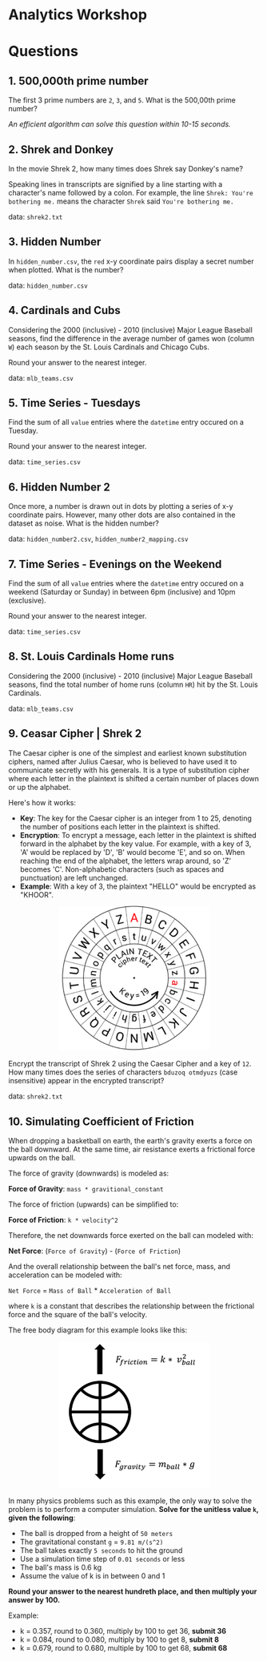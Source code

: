 # Analytics Workshop

# Questions

## 1. 500,000th prime number

The first 3 prime numbers are `2`, `3`, and `5`. What is the 500,00th prime number?

_An efficient algorithm can solve this question within 10-15 seconds._

## 2. Shrek and Donkey

In the movie Shrek 2, how many times does Shrek say Donkey's name?

Speaking lines in transcripts are signified by a line starting with a character's name followed by a colon. For example, the line `Shrek: You're bothering me.` means the character `Shrek` said `You're bothering me.`

data: `shrek2.txt`

## 3. Hidden Number

In `hidden_number.csv`, the `red` x-y coordinate pairs display a secret number when plotted. What is the number?

data: `hidden_number.csv`

## 4. Cardinals and Cubs

Considering the 2000 (inclusive) - 2010 (inclusive) Major League Baseball seasons, find the difference in the average number of games won (column `W`) each season by the St. Louis Cardinals and Chicago Cubs.

Round your answer to the nearest integer.

data: `mlb_teams.csv`

## 5. Time Series - Tuesdays

Find the sum of all `value` entries where the `datetime` entry occured on a Tuesday.

Round your answer to the nearest integer.

data: `time_series.csv`

## 6. Hidden Number 2

Once more, a number is drawn out in dots by plotting a series of x-y coordinate pairs. However, many other dots are also contained in the dataset as noise. What is the hidden number?

data: `hidden_number2.csv`, `hidden_number2_mapping.csv`

## 7. Time Series - Evenings on the Weekend

Find the sum of all `value` entries where the `datetime` entry occured on a weekend (Saturday or Sunday) in between 6pm (inclusive) and 10pm (exclusive).

Round your answer to the nearest integer.

data: `time_series.csv`

## 8. St. Louis Cardinals Home runs

Considering the 2000 (inclusive) - 2010 (inclusive) Major League Baseball seasons, find the total number of home runs (column `HR`) hit by the St. Louis Cardinals.

data: `mlb_teams.csv`

## 9. Ceasar Cipher | Shrek 2

The Caesar cipher is one of the simplest and earliest known substitution ciphers, named after Julius Caesar, who is believed to have used it to communicate secretly with his generals. It is a type of substitution cipher where each letter in the plaintext is shifted a certain number of places down or up the alphabet.

Here's how it works:

- **Key**: The key for the Caesar cipher is an integer from 1 to 25, denoting the number of positions each letter in the plaintext is shifted.
- **Encryption**: To encrypt a message, each letter in the plaintext is shifted forward in the alphabet by the key value. For example, with a key of 3, 'A' would be replaced by 'D', 'B' would become 'E', and so on. When reaching the end of the alphabet, the letters wrap around, so 'Z' becomes 'C'. Non-alphabetic characters (such as spaces and punctuation) are left unchanged.
- **Example**: With a key of 3, the plaintext "HELLO" would be encrypted as "KHOOR".

<p align="center">
  <img
    src="./static/caesar cipher.png"
    alt="Caesar Cipher"
    width="300"
  />
</p>

Encrypt the transcript of Shrek 2 using the Caesar Cipher and a key of `12`. How many times does the series of characters `bduzoq otmdyuzs` (case insensitive) appear in the encrypted transcript?

data: `shrek2.txt`

## 10. Simulating Coefficient of Friction

When dropping a basketball on earth, the earth's gravity exerts a force on the ball downward. At the same time, air resistance exerts a frictional force upwards on the ball.

The force of gravity (downwards) is modeled as:

**Force of Gravity**: `mass * gravitional_constant`

The force of friction (upwards) can be simplified to:

**Force of Friction**: `k * velocity^2`

Therefore, the net downwards force exerted on the ball can modeled with:

**Net Force**: (`Force of Gravity`) - (`Force of Friction`)

And the overall relationship between the ball's net force, mass, and acceleration can be modeled with:

`Net Force` = `Mass of Ball` \* `Acceleration of Ball`

where `k` is a constant that describes the relationship between the frictional force and the square of the ball's velocity.

The free body diagram for this example looks like this:

<p align="center">
  <img
    src="./static/free body diagram.png"
    alt="Free Body Diagram"
    width="300"
  />
</p>

In many physics problems such as this example, the only way to solve the problem is to perform a computer simulation. **Solve for the unitless value `k`, given the following**:

- The ball is dropped from a height of `50 meters`
- The gravitational constant `g` = `9.81 m/(s^2)`
- The ball takes exactly `5 seconds` to hit the ground
- Use a simulation time step of `0.01 seconds` or less
- The ball's mass is 0.6 kg
- Assume the value of k is in between 0 and 1

**Round your answer to the nearest hundreth place, and then multiply your answer by 100.**

Example:

- k = 0.357, round to 0.360, multiply by 100 to get 36, **submit 36**
- k = 0.084, round to 0.080, multiply by 100 to get 8, **submit 8**
- k = 0.679, round to 0.680, multiple by 100 to get 68, **submit 68**
